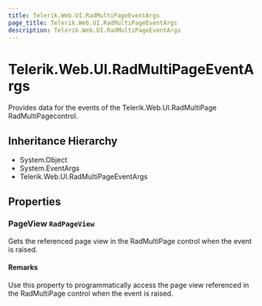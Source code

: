 ```yaml
---
title: Telerik.Web.UI.RadMultiPageEventArgs
page_title: Telerik.Web.UI.RadMultiPageEventArgs
description: Telerik.Web.UI.RadMultiPageEventArgs
---
```


# Telerik.Web.UI.RadMultiPageEventArgs

Provides data for the events of the Telerik.Web.UI.RadMultiPage RadMultiPagecontrol.

## Inheritance Hierarchy

* System.Object
* System.EventArgs
* Telerik.Web.UI.RadMultiPageEventArgs

## Properties

###  PageView `RadPageView`

Gets the referenced page view in the RadMultiPage control when the event is raised.

#### Remarks
Use this property to programmatically access the page view referenced in the RadMultiPage control when the event is raised.

